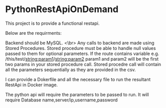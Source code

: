# PythonRestApiOnDemand
This project is to provide a functional restapi.


Below are the requirments:

Backend should be MySQL.
<\br>
Any calls to backend are made using Stored Procedures.
Stored procedure must be able to handle null values passed to them for optional parameters.
If the route contains variable e.g. /this/test/<string:param1>/<string:param2> param1 and param2 will be the first two params
in your stored procedure call.
Stored procedre call will contain all the parameters sequentially as they are provided in the csv.

I can provide a Dokerfile and all the necessary file to run the resultant RestApi in Docker image.

The python api will require the parameters to be passed to run. 
It will require Database name,server/ip,username,password
